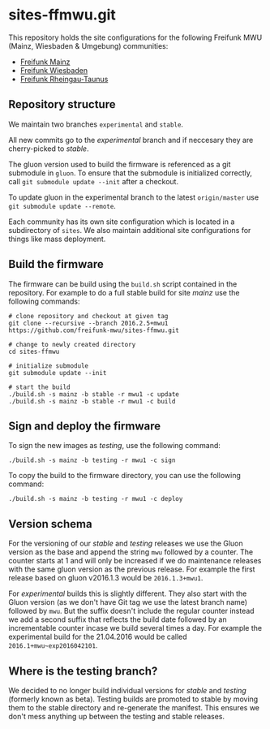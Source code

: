 # sites-ffmwu.git
This repository holds the site configurations for the following Freifunk MWU (Mainz, Wiesbaden & Umgebung) communities:

* [Freifunk Mainz](http://www.freifunk-mainz.de)
* [Freifunk Wiesbaden](http://wiesbaden.freifunk.net)
* [Freifunk Rheingau-Taunus](https://www.freifunk-rtk.de)

## Repository structure
We maintain two branches `experimental` and `stable`.

All new commits go to the _experimental_ branch and if neccesary they are cherry-picked to _stable_.

The gluon version used to build the firmware is referenced as a git submodule in `gluon`.
To ensure that the submodule is initialized correctly, call `git submodule update --init` after a checkout.

To update gluon in the experimental branch to the latest `origin/master` use `git submodule update --remote`.

Each community has its own site configuration which is located in a subdirectory of `sites`.
We also maintain additional site configurations for things like mass deployment.

## Build the firmware
The firmware can be build using the `build.sh` script contained in the repository.
For example to do a full stable build for site _mainz_ use the following commands:

```
# clone repository and checkout at given tag
git clone --recursive --branch 2016.2.5+mwu1 https://github.com/freifunk-mwu/sites-ffmwu.git

# change to newly created directory
cd sites-ffmwu

# initialize submodule
git submodule update --init

# start the build
./build.sh -s mainz -b stable -r mwu1 -c update
./build.sh -s mainz -b stable -r mwu1 -c build
```

## Sign and deploy the firmware
To sign the new images as _testing_, use the following command:

```
./build.sh -s mainz -b testing -r mwu1 -c sign
```

To copy the build to the firmware directory, you can use the following command:

```
./build.sh -s mainz -b testing -r mwu1 -c deploy
```

## Version schema
For the versioning of our _stable_ and _testing_ releases we use the Gluon version as the base and append the string `mwu` followed by a counter. The counter starts at 1 and will only be increased if we do maintenance releases with the same gluon version as the previous release. For example the first release based on gluon v2016.1.3 would be `2016.1.3+mwu1`.

For _experimental_ builds this is slightly different. They also start with the Gluon version (as we don't have Git tag we use the latest branch name) followed by `mwu`. But the suffix doesn't include the regular counter instead we add a second suffix that reflects the build date followed by an incrementable counter incase we build several times a day. For example the experimental build for the 21.04.2016 would be called `2016.1+mwu~exp2016042101`.

## Where is the testing branch?
We decided to no longer build individual versions for _stable_ and _testing_ (formerly known as beta). Testing builds are promoted to stable by moving them to the stable directory and re-generate the manifest. This ensures we don't mess anything up between the testing and stable releases.

